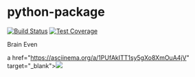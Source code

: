 # python-package

[![Build Status](https://travis-ci.com/nakiselev/python-project-lvl1.svg?branch=master)](https://travis-ci.com/nakiselev/python-project-lvl1)
[![Test Coverage](https://api.codeclimate.com/v1/badges/a99a88d28ad37a79dbf6/test_coverage)](https://codeclimate.com/github/codeclimate/codeclimate/test_coverage)

Brain Even

a href="https://asciinema.org/a/1PUfAkITT1sy5gXo8XmOuA4jV" target="_blank"><img src="https://asciinema.org/a/1PUfAkITT1sy5gXo8XmOuA4jV.svg" /></a>
